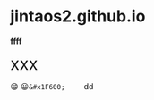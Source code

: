 # jintaos2.github.io

<b>ffff</b>

<span style="font-size:30px;"> xxx </span>

&#x1F601;
 &#x1F600;`&#x1F600;` <span style="margin-left:30px;"></span> dd
